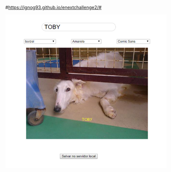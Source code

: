 #https://ignog93.github.io/enextchallenge2/#

![Page Screenshot](https://github.com/IgNog93/enextchallenge2/blob/master/image/screenshot.jpg)
